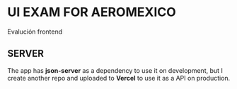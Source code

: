 # UI EXAM FOR AEROMEXICO
Evalución frontend

## SERVER
The app has **json-server** as a dependency to use it on development, but I create another repo and uploaded to **Vercel** to use it as a API on production.